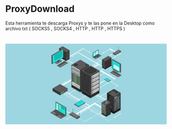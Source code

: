 # ProxyDownload
Esta herramienta te descarga Proxys  y te las pone en la Desktop como archivo txt  ( SOCKS5 , SOCKS4 , HTTP , HTTP , HTTPS ) 

#

![Screenshot](what-is-a-proxy-server-featured-image-big.png)
